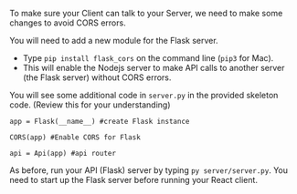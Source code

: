 To make sure your Client can talk to your Server, we need to make some changes to avoid CORS errors.

You will need to add a new module for the Flask server.

* Type `pip install flask_cors` on the command line (`pip3` for Mac).
* This will enable the Nodejs server to make API calls to another server (the Flask server) without CORS errors.

You will see some additional code in `server.py` in the provided skeleton code. (Review this for your understanding)

```
app = Flask(__name__) #create Flask instance  

CORS(app) #Enable CORS for Flask  

api = Api(app) #api router
```

As before, run your API (Flask) server by typing `py server/server.py`. You need to start up the Flask server before running your React client.